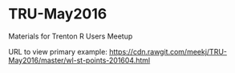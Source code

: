 # TRU-May2016
Materials for Trenton R Users Meetup

URL to view primary example: https://cdn.rawgit.com/meekj/TRU-May2016/master/wl-st-points-201604.html
